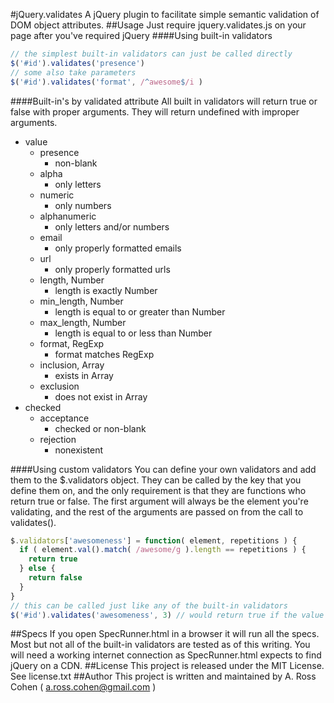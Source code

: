 #jQuery.validates
A jQuery plugin to facilitate simple semantic validation of DOM object attributes.
##Usage
Just require jquery.validates.js on your page after you've required jQuery
####Using built-in validators
``` javascript
// the simplest built-in validators can just be called directly
$('#id').validates('presence')
// some also take parameters
$('#id').validates('format', /^awesome$/i )
```
####Built-in's by validated attribute
All built in validators will return true or false with proper arguments. They will return undefined with improper arguments.
- value
  - presence
    * non-blank
  - alpha
    * only letters
  - numeric
    * only numbers
  - alphanumeric
    * only letters and/or numbers
  - email
    * only properly formatted emails
  - url
    * only properly formatted urls
  - length, Number
    * length is exactly Number
  - min_length, Number
    * length is equal to or greater than Number
  - max_length, Number
    * length is equal to or less than Number
  - format, RegExp
    * format matches RegExp
  - inclusion, Array
    * exists in Array
  - exclusion
    * does not exist in Array
- checked
  - acceptance
    * checked or non-blank
  - rejection
    * nonexistent

####Using custom validators
You can define your own validators and add them to the $.validators object. They can be called by the key that you define them on, and the only requirement is that they are functions who return true or false. The first argument will always be the element you're validating, and the rest of the arguments are passed on from the call to validates().
```javascript
$.validators['awesomeness'] = function( element, repetitions ) {
  if ( element.val().match( /awesome/g ).length == repetitions ) {
    return true
  } else {
    return false
  }
}
// this can be called just like any of the built-in validators
$('#id').validates('awesomeness', 3) // would return true if the value was "awesome awesome awesome"
```
##Specs
If you open SpecRunner.html in a browser it will run all the specs. Most but not all of the built-in validators are tested as of this writing. You will need a working internet connection as SpecRunner.html expects to find jQuery on a CDN.
##License
This project is released under the MIT License. See license.txt
##Author
This project is written and maintained by A. Ross Cohen ( a.ross.cohen@gmail.com )

